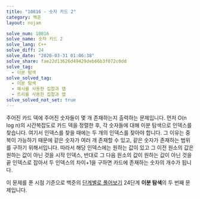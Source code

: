 ```yaml
---
title: "10816 - 숫자 카드 2"
category: 백준
layout: nojam

solve_num: 10816
solve_name: 숫자 카드 2
solve_lang: C++
solve_diff: 24
solve_date: "2020-03-31 01:06:38"
solve_share: fae22d13626d49429deb66b3f072c0dd
solve_tag:
  - 이분 탐색
solve_solved_tag:
  - 이분 탐색
  - 해시를 사용한 집합과 맵
  - 트리를 사용한 집합과 맵
solve_solved_not_set: true
---
```


주어진 카드 덱에 주어진 숫자들이 몇 개 존재하는지 출력하는 문제입니다. 먼저 O(n log n)의 시간복잡도로 카드 덱을 정렬한 후, 각 숫자들에 대해 이분 탐색으로 인덱스를 찾습니다. 여기서 인덱스를 찾을 때에는 두 개의 인덱스를 찾아야 합니다. 그 이유는 중복이 가능하기 때문에 같은 숫자가 여러 개 존재할 수 있고, 같은 숫자가 존재하는 범위를 구하기 위해서입니다. 따라서 해당 인덱스에는 원하는 값이 있고 그 이전 원소의 값은 원하는 값이 아닌 것을 시작 인덱스, 반대로 그 다음 원소의 값이 원하는 값이 아닌 것을 끝 인덱스로 잡아서 두 인덱스의 차이+1을 구하면 카드에 존재하는 숫자의 개수가 됩니다.

이 문제를 푼 시점 기준으로 백준의 [단계별로 풀어보기](http://noj.am/p/s) 24단계 **이분 탐색**의 두 번째 문제입니다.

